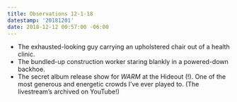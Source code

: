 ```yaml
---
title: Observations 12-1-18
datestamp: '20181201'
date: 2018-12-12 00:57:00 -06:00
---
```


- The exhausted-looking guy carrying an upholstered chair out of a health clinic.
- The bundled-up construction worker staring blankly in a powered-down backhoe.
- The secret album release show for *WARM* at the Hideout (!). One of the most generous and energetic crowds I’ve ever played to. (The livestream’s archived on YouTube!)
